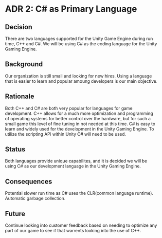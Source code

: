 # ADR 2: C# as Primary Language
## Decision 
There are two languages supported for the Unity Game Engine during run time, C++ and C#. We will be using C# as the coding language for the Unity Gaming Engine.

## Background
Our organization is still small and looking for new hires. Using a language that is easier to learn and popular amoung developers is our main objective.

## Rationale 
Both C++ and C# are both very popular for languages for game development. C++ allows for a much more optimization and programming of operating systems for better control over the hardware, but for such a small game this level of fine tuning in not needed at this time. C# is easy to learn and widely used for the development in the Unity Gaming Engine. To utilize the scripting API within Unity C# will need to be used.

## Status
Both languages provide unique capabilites, and it is decided we will be using C# as our development language in the Unity Gaming Engine.

## Consequences
Potential slower run time as C# uses the CLR(common language runtime). Automatic garbage collection. 

## Future
Continue looking into customer feedback based on needing to optimize any part of our game to see if that warrents looking into the use of C++.
